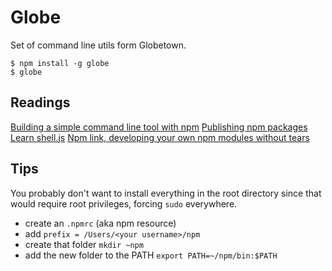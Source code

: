 # Globe

Set of command line utils form Globetown.

```
$ npm install -g globe
$ globe
```

## Readings

[Building a simple command line tool with npm](http://blog.npmjs.org/post/118810260230/building-a-simple-command-line-tool-with-npm)
[Publishing npm packages](https://docs.npmjs.com/getting-started/publishing-npm-packages)
[Learn shell.js](https://github.com/shelljs/shelljs)
[Npm link, developing your own npm modules without tears](http://justjs.com/posts/npm-link-developing-your-own-npm-modules-without-tears)

## Tips

You probably don't want to install everything in the root directory since that would require root privileges, forcing `sudo` everywhere.

- create an `.npmrc` (aka npm resource)
- add `prefix = /Users/<your username>/npm`
- create that folder `mkdir ~npm`
- add the new folder to the PATH `export PATH=~/npm/bin:$PATH`
